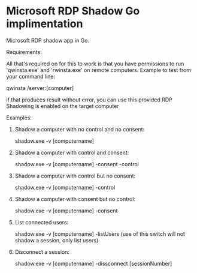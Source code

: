 # Microsoft RDP Shadow Go implimentation
Microsoft RDP shadow app in Go.

Requirements:

All that's required on for this to work is that you have permissions to run 'qwinsta.exe' and 'rwinsta.exe' on remote computers.
Example to test from your command line:

qwinsta /server:[computer]

if that produces result without error, you can use this provided RDP Shadowing is enabled on the target computer

Examples:

1. Shadow a computer with no control and no consent:

   shadow.exe -v [computername] 

2. Shadow a computer with control and consent:

   shadow.exe -v [computername] -consent -control
   
3. Shadow a computer with control but no consent:

   shadow.exe -v [computername] -control
   
4. Shadow a computer with consent but no control:

   shadow.exe -v [computername] -consent
   
5. List connected users:

   shadow.exe -v [computername] -listUsers (use of this switch will not shadow a session, only list users)
   
6. Disconnect a session:

   shadow.exe -v [computername] -dissconnect [sessionNumber]
